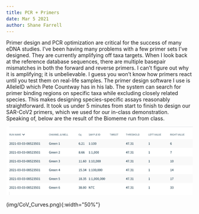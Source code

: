 ```yaml
---
title: PCR + Primers
date: Mar 5 2021
author: Shane Farrell
---
```


Primer design and PCR optimization are critical for the success of many eDNA studies. I’ve been having many problems with a few primer sets I’ve designed. They are currently amplifying off taxa targets. When I look back at the reference database sequences, there are multiple basepair mismatches in both the forward and reverse primers. I can’t figure out why it is amplifying; it is unbelievable. I guess you won’t know how primers react until you test them on real-life samples. The primer design software I use is AlleleID which Pete Countway has in his lab. The system can search for primer binding regions on specific taxa while excluding closely related species. This makes designing species-specific assays reasonably straightforward. It took us under 5 minutes from start to finish to design our SAR-CoV2 primers, which we used for our in-class demonstration. Speaking of, below are the result of the Biomeme run from class. 


![](../img/Cov_Table.png)

(img/CoV_Curves.png){:width="50%"}


